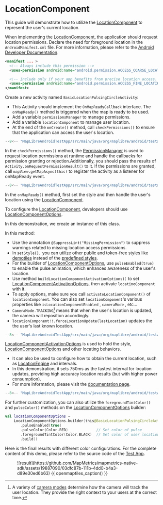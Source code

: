 # LocationComponent

This guide will demonstrate how to utilize the [LocationComponent] to represent the user's current location.


When implementing the [LocationComponent], the application should request location permissions.  Declare the need for foreground location in the `AndroidManifest.xml` file. For more information, please refer to the [Android Developer Documentation].

```xml
<manifest ... >
  <!-- Always include this permission -->
  <uses-permission android:name="android.permission.ACCESS_COARSE_LOCATION" />

  <!-- Include only if your app benefits from precise location access. -->
  <uses-permission android:name="android.permission.ACCESS_FINE_LOCATION" />
</manifest>
```

Create a new activity named `BasicLocationPulsingCircleActivity`:

- This Activity should implement the `OnMapReadyCallback` interface. The `onMapReady()` method is triggered when the map is ready to be used.
- Add a variable `permissionsManager` to manage permissions.
- Add a variable `locationComponent` to manage user location.
- At the end of the `onCreate()` method, call `checkPermissions()` to ensure that the application can access the user's location.

```kotlin
--8<-- "MapLibreAndroidTestApp/src/main/java/org/maplibre/android/testapp/activity/location/BasicLocationPulsingCircleActivity.kt:top"
```

In the `checkPermissions()` method, the [PermissionManager] is used to request location permissions at runtime and handle the callbacks for permission granting or rejection.Additionally, you should pass the results of `Activity.onRequestPermissionResult()` to it. If the permissions are granted, call `mapView.getMapAsync(this)` to register the activity as a listener for onMapReady event.

```kotlin
--8<-- "MapLibreAndroidTestApp/src/main/java/org/maplibre/android/testapp/activity/location/BasicLocationPulsingCircleActivity.kt:permission"

```

In the `onMapReady()` method, first set the style and then handle the user's location using the [LocationComponent].

To configure the [LocationComponent], developers should use [LocationComponentOptions].

In this demonstration, we create an instance of this class.

In this method:

- Use the annotation `@SuppressLint("MissingPermission")` to suppress warnings related to missing location access permissions.
- In `setStyle(),` you can utilize other public and token-free styles like [demotiles] instead of the [predefined styles].
- For the builder of [LocationComponentOptions], use `pulseEnabled(true)` to enable the pulse animation, which enhances awareness of the user's location.
- Use method `buildLocationComponentActivationOptions()` to set [LocationComponentActivationOptions], then activate `locatinoComponent` with it.
- To apply options, make sure you call `activateLocationComponent()` of `locationComponent`. You can also set `locationComponent`'s various properties like `isLocationComponentEnabled` , `cameraMode` , etc...
- `CameraMode.TRACKING`[^1] means that when the user's location is updated, the camera will reposition accordingly.
- `locationComponent!!.forceLocationUpdate(lastLocation)` updates the the user's last known location.

```kotlin
--8<-- "MapLibreAndroidTestApp/src/main/java/org/maplibre/android/testapp/activity/location/BasicLocationPulsingCircleActivity.kt:onMapReady"
```

[LocationComponentActivationOptions] is used to hold the style, [LocationComponentOptions] and other locating behaviors.

- It can also be used to configure how to obtain the current location, such as [LocationEngine] and intervals.
- In this demonstration, it sets 750ms as the fastest interval for location updates, providing high accuracy location results (but with higher power consumption).
- For more information, please visit the [documentation page][LocationComponentActivationOptions].

```kotlin
--8<-- "MapLibreAndroidTestApp/src/main/java/org/maplibre/android/testapp/activity/location/BasicLocationPulsingCircleActivity.kt:LocationComponentActivationOptions"
```

For further customization, you can also utilize the `foregroundTintColor()` and `pulseColor()` methods on the [LocationComponentOptions] builder:

```kotlin
val locationComponentOptions =
    LocationComponentOptions.builder(this@BasicLocationPulsingCircleActivity)
       .pulseEnabled(true)
       .pulseColor(Color.RED)             // Set color of pulse
       .foregroundTintColor(Color.BLACK)  // Set color of user location
       .build()
```

Here is the final results with different color configurations. For the complete content of this demo, please refer to the source code of the [Test App].

<figure markdown="span">
  ![result](https://github.com/MapMetrics/mapmetrics-native-sdk/assets/19887090/03dfc87b-111b-4dd0-b4a3-d89e30ed6b63)
  {{ openmaptiles_caption() }}
</figure>


[^1]: A variety of [camera modes] determine how the camera will track the user location.
      They provide the right context to your users at the correct time.

[LocationComponent]: https://maplibre.org/maplibre-native/android/api/-map-libre%20-native%20-android/org.maplibre.android.location/-location-component/index.html
[Android Developer Documentation]: https://developer.android.com/training/location/permissions
[onMapReadyCallback]: https://maplibre.org/maplibre-native/android/api/-map-libre%20-native%20-android/org.maplibre.android.maps/-on-map-ready-callback/index.html
[PermissionManager]: https://maplibre.org/maplibre-native/android/api/-map-libre%20-native%20-android/org.maplibre.android.location.permissions/-permissions-manager/index.html
[LocationComponentOptions]: https://maplibre.org/maplibre-native/android/api/-map-libre%20-native%20-android/org.maplibre.android.location/-location-component-options/index.html
[demotiles]: https://demotiles.maplibre.org/style.json
[predefined styles]: https://github.com/MapMetrics/mapmetrics-native-sdk/tree/main/src/mbgl/util/tile_server_options.cpp
[LocationComponentActivationOptions]: https://maplibre.org/maplibre-native/android/api/-map-libre%20-native%20-android/org.maplibre.android.location/-location-component-activation-options/index.html
[LocationEngine]: https://maplibre.org/maplibre-native/android/api/-map-libre%20-native%20-android/org.maplibre.android.location.engine/-location-engine/index.html
[Test APP]: https://github.com/MapMetrics/mapmetrics-native-sdk/tree/main/platform/android/MapLibreAndroidTestApp/src/main/java/org/maplibre/android/testapp/activity/location/BasicLocationPulsingCircleActivity.kt
[camera modes]: https://maplibre.org/maplibre-native/android/api/-map-libre%20-native%20-android/org.maplibre.android.location.modes/-camera-mode/index.html
